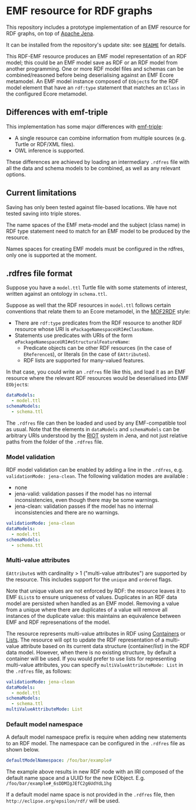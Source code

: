 # EMF resource for RDF graphs

This repository includes a prototype implementation of an EMF resource for RDF graphs, on top of [Apache Jena](https://jena.apache.org/).

It can be installed from the repository's update site: see [`README`](./README.md) for details.

This RDF-EMF resource produces an EMF model representation of an RDF model; this could be an EMF model save as RDF or an RDF model from another programming. One or more RDF model files and schemas can be combined/reasoned before being deserialising against an EMF Ecore metamodel. An EMF model instance composed of `EObject`s for the RDF model element that have an `rdf:type` statement that matches an `EClass` in the configured Ecore metamodel.

## Differences with emf-triple

This implementation has some major differences with [emf-triple](https://github.com/ghillairet/emftriple):

* A single resource can combine information from multiple sources (e.g. Turtle or RDF/XML files).
* OWL inference is supported.

These differences are achieved by loading an intermediary `.rdfres` file with all the data and schema models to be combined, as well as any relevant options.

## Current limitations

Saving has only been tested against file-based locations. We have not tested saving into triple stores.

The name spaces of the EMF meta-model and the subject (class name) in RDF type statement need to match for an EMF model to be produced by the resource.

Names spaces for creating EMF models must be configured in the rdfres, only one is supported at the moment.

## .rdfres file format

Suppose you have a `model.ttl` Turtle file with some statements of interest, written against an ontology in `schema.ttl`.

Suppose as well that the RDF resources in `model.ttl` follows certain conventions that relate them to an Ecore metamodel, in the [MOF2RDF](https://www.omg.org/spec/MOF2RDF/1.0/About-MOF2RDF) style:

* There are `rdf:type` predicates from the RDF resource to another RDF resource whose URI is `ePackageNamespaceURI#eClassName`.
* Statements use predicates with URIs of the form `ePackageNamespaceURI#eStructuralFeatureName`:
  * Predicate objects can be other RDF resources (in the case of `EReference`s), or literals (in the case of `EAttribute`s).
  * RDF lists are supported for many-valued features.

In that case, you could write an `.rdfres` file like this, and load it as an EMF resource where the relevant RDF resources would be deserialised into EMF `EObject`s:

```yaml
dataModels:
  - model.ttl
schemaModels:
  - schema.ttl
```

The `.rdfres` file can then be loaded and used by any EMF-compatible tool as usual.
Note that the elements in `dataModels` and `schemaModels` can be arbitrary URIs understood by the [RIOT](https://jena.apache.org/documentation/io/) system in Jena, and not just relative paths from the folder of the `.rdfres` file.

### Model validation

RDF model validation can be enabled by adding a line in the `.rdfres`, e.g. `validationMode: jena-clean`. The following validation modes are available :

- none
- jena-valid: validation passes if the model has no internal inconsistencies, even though there may be some warnings.
- jena-clean: validation passes if the model has no internal inconsistencies and there are no warnings.

```yaml
validationMode: jena-clean
dataModels:
  - model.ttl
schemaModels:
  - schema.ttl
```

### Multi-value attributes

`EAttribute`s with cardinality > 1 ("multi-value attributes") are supported by the resource.
This includes support for the `unique` and `ordered` flags.

Note that unique values are not enforced by RDF: the resource leaves it to EMF `EList`s to ensure uniqueness of values.
Duplicates in an RDF data model are persisted when handled as an EMF model.
Removing a value from a unique where there are duplicates of a value will remove all instances of the duplicate value: this maintains an equivalence between EMF and RDF represenations of the model.

The resource represents multi-value attributes in RDF using [Containers](https://www.w3.org/TR/rdf-schema/#ch_containervocab) or [Lists](https://www.w3.org/TR/rdf-schema/#ch_collectionvocab).
The resource will opt to update the RDF representation of a multi-value attribute based on its current data structure (container/list) in the RDF data model.
However, when there is no existing structure, by default a container will be used.
If you would prefer to use lists for representing multi-value attributes, you can specify `multiValueAttributeMode: List` in the `.rdfres` file, as follows:

```yaml
validationMode: jena-clean
dataModels:
  - model.ttl
schemaModels:
  - schema.ttl
multiValueAttributeMode: List
```

### Default model namespace

A default model namespace prefix is require when adding new statements to an RDF model. The namespace can be configured in the `.rdfres` file as shown below.

```yaml
defaultModelNamespace: /foo/bar/example#
```

The example above results in new RDF node with an IRI composed of the default name space and a UUID for the new EObject. E.g. `/foo/bar/example#_6sDDMIgJEfC2g6UdYdL1hg`

If a default model name space is not provided in the `.rdfres` file, then `http://eclipse.org/epsilon/rdf/` will be used.